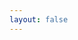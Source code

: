 ```yaml
---
layout: false
---
```


<script setup>
  import AllAtomics from './AllAtomics.vue'

</script>

<ClientOnly>
  <div class="wk-demo">
    <AllAtomics />
  </div>
</ClientOnly>
